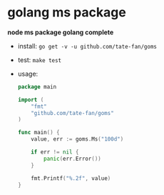golang ms package
=================

**node ms package golang complete**

- install: `go get -v -u github.com/tate-fan/goms`
- test: `make test`

- usage:

  ```go
  package main

  import (
      "fmt"
      "github.com/tate-fan/goms"
  )

  func main() {
      value, err := goms.Ms("100d")

      if err != nil {
          panic(err.Error())
      }

      fmt.Printf("%.2f", value)
  }
  ```